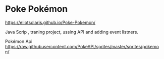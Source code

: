 # Poke Pokémon 
https://eliotsolaris.github.io/Poke-Pokemon/

 Java Scrip , traning project, ussing API and adding event listners.
 
Pokémon Api 
https://raw.githubusercontent.com/PokeAPI/sprites/master/sprites/pokemon/

